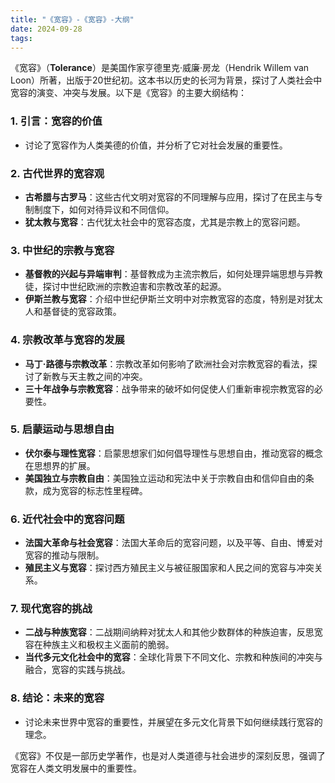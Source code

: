 ```yaml
---
title: "《宽容》-《宽容》-大纲"
date: 2024-09-28
tags: 
---
```

《宽容》（**Tolerance**）是美国作家亨德里克·威廉·房龙（Hendrik Willem van Loon）所著，出版于20世纪初。这本书以历史的长河为背景，探讨了人类社会中宽容的演变、冲突与发展。以下是《宽容》的主要大纲结构：

### 1. 引言：宽容的价值
- 讨论了宽容作为人类美德的价值，并分析了它对社会发展的重要性。

### 2. 古代世界的宽容观
- **古希腊与古罗马**：这些古代文明对宽容的不同理解与应用，探讨了在民主与专制制度下，如何对待异议和不同信仰。
- **犹太教与宽容**：古代犹太社会中的宽容态度，尤其是宗教上的宽容问题。

### 3. 中世纪的宗教与宽容
- **基督教的兴起与异端审判**：基督教成为主流宗教后，如何处理异端思想与异教徒，探讨中世纪欧洲的宗教迫害和宗教改革的起源。
- **伊斯兰教与宽容**：介绍中世纪伊斯兰文明中对宗教宽容的态度，特别是对犹太人和基督徒的宽容政策。

### 4. 宗教改革与宽容的发展
- **马丁·路德与宗教改革**：宗教改革如何影响了欧洲社会对宗教宽容的看法，探讨了新教与天主教之间的冲突。
- **三十年战争与宗教宽容**：战争带来的破坏如何促使人们重新审视宗教宽容的必要性。

### 5. 启蒙运动与思想自由
- **伏尔泰与理性宽容**：启蒙思想家们如何倡导理性与思想自由，推动宽容的概念在思想界的扩展。
- **美国独立与宗教自由**：美国独立运动和宪法中关于宗教自由和信仰自由的条款，成为宽容的标志性里程碑。

### 6. 近代社会中的宽容问题
- **法国大革命与社会宽容**：法国大革命后的宽容问题，以及平等、自由、博爱对宽容的推动与限制。
- **殖民主义与宽容**：探讨西方殖民主义与被征服国家和人民之间的宽容与冲突关系。

### 7. 现代宽容的挑战
- **二战与种族宽容**：二战期间纳粹对犹太人和其他少数群体的种族迫害，反思宽容在种族主义和极权主义面前的脆弱。
- **当代多元文化社会中的宽容**：全球化背景下不同文化、宗教和种族间的冲突与融合，宽容的实践与挑战。

### 8. 结论：未来的宽容
- 讨论未来世界中宽容的重要性，并展望在多元文化背景下如何继续践行宽容的理念。

《宽容》不仅是一部历史学著作，也是对人类道德与社会进步的深刻反思，强调了宽容在人类文明发展中的重要性。